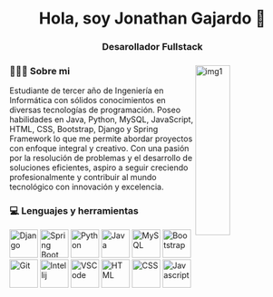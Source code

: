 <h1 align="center">Hola, soy Jonathan Gajardo 👋 </h1>
<h3 align="center">Desarollador Fullstack</h3>
<div>
<img width = "35%" align="right" alt="img1" height="300px" src="https://informaticasoria.com/assets/images/aiso-informatica-soria-home.png" />
<div align="left"> 
  <h3> 👨🏻‍💻 Sobre mi </h3>

<p>
  Estudiante de tercer año de Ingeniería en Informática con sólidos conocimientos en diversas tecnologías de programación. Poseo habilidades en Java, Python, MySQL, JavaScript, HTML, CSS, Bootstrap, Django y Spring Framework lo que me permite abordar proyectos con enfoque integral y creativo. Con una pasión por la resolución de problemas y el desarrollo de soluciones eficientes, aspiro a seguir creciendo profesionalmente y contribuir al mundo tecnológico con innovación y excelencia.
</p>
</div> 
</div>

<div>
  <h3> 💻 Lenguajes y herramientas</h3>
  <p>
    <img alt="Django" src="https://console.kamatera.com/assets/images/os/os_django.png" width="50">
    <img alt="Spring Boot" src="https://play-lh.googleusercontent.com/K9Jf-N8RWHDw2IZSY_vjSfIVm2X6jGN9riRIAK9nl_BgJxpYK2VQWQl-yPlCtBUTNasw" width="50">
    <img alt="Python" src="https://cdn.iconscout.com/icon/free/png-256/free-piton-2038870-1720083.png?f=webp" width="50">
    <img alt="Java" src="https://cdn-icons-png.flaticon.com/512/226/226777.png?w=360" width="50">
    <img alt="MySQL" src="https://cdn-icons-png.flaticon.com/512/5968/5968313.png" width="50">
    <img alt="Bootstrap" src="https://upload.wikimedia.org/wikipedia/commons/thumb/b/b2/Bootstrap_logo.svg/800px-Bootstrap_logo.svg.png" width="50">
    <img alt="Git" src="https://upload.wikimedia.org/wikipedia/commons/thumb/3/3f/Git_icon.svg/2048px-Git_icon.svg.png" width="50">
    <img alt="Intellij" src="https://cdn.icon-icons.com/icons2/1381/PNG/512/intellij_93550.png" width="50">
    <img alt="VSCode" src="https://cdn.icon-icons.com/icons2/2107/PNG/512/file_type_vscode_icon_130084.png" width="50">
    <img alt="HTML" src="https://cdn-icons-png.flaticon.com/512/174/174854.png" width="50">
    <img alt="CSS" src="https://cdn.icon-icons.com/icons2/1826/PNG/512/4202020css3htmllogosocialsocialmedia-115668_115633.png" width="50">
    <img alt="Javascript" src="https://static.vecteezy.com/system/resources/previews/027/127/463/non_2x/javascript-logo-javascript-icon-transparent-free-png.png" width="50">
  <p>
</div> 

